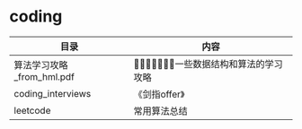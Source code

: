 # coding

| 目录                      | 内容                                |
| ------------------------- | ----------------------------------- |
| 算法学习攻略_from_hml.pdf | 􏱣􏱤􏱦􏱧􏳀􏰀􏰁一些数据结构和算法的学习攻略 |
| coding_interviews         | 《剑指offer》                       |
| leetcode                  | 常用算法总结                        |

